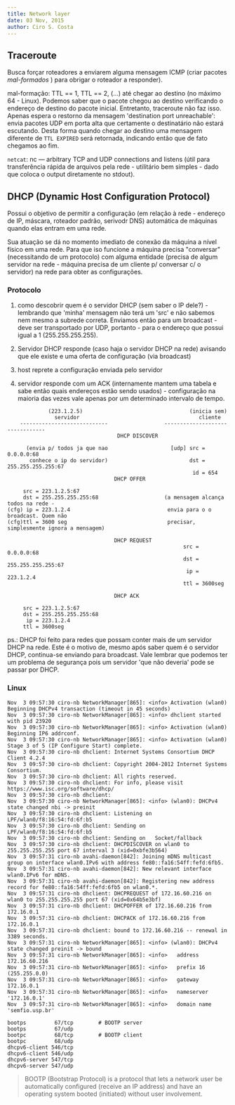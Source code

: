 ```yaml
---
title: Network layer
date: 03 Nov, 2015
author: Ciro S. Costa
---
```


## Traceroute

Busca forçar roteadores a enviarem alguma mensagem ICMP (criar pacotes *mal-formados* ) para obrigar o roteador a responder).

mal-formação: TTL == 1, TTL == 2, (...) até chegar ao destino (no máximo 64 - Linux).
Podemos saber que o pacote chegou ao destino verificando o endereço de destino do pacote inicial. Entretanto, traceroute não faz isso. Apenas espera o restorno da mensagem 'destination port unreachable': envia pacotes UDP em porta alta que certamente o destinatário não estará escutando. Desta forma quando chegar ao destino uma mensagem diferente de `TTL EXPIRED` será retornada, indicando então que de fato chegamos ao fim.

`netcat`: nc — arbitrary TCP and UDP connections and listens (útil para transferência rápida de arquivos pela rede - utilitário bem simples - dado que coloca o output diretamente no stdout).


## DHCP (Dynamic Host Configuration Protocol)

Possui o objetivo de permitir a configuração (em relação à rede - endereço de IP, máscara, roteador padrão, serivodr DNS) automática de máquinas quando elas entram em uma rede.

Sua atuação se dá no momento imediato de conexão da máquina a nível físico em uma rede. Para que iso funcione a máquina precisa "conversar" (necessitando de um protocolo) com alguma entidade (precisa de algum servidor na rede - máquina precisa de um cliente p/ conversar c/ o servidor) na rede para obter as configurações.

###  Protocolo

1. como descobrir quem é o servidor DHCP (sem saber o IP dele?) - lembrando que 'minha' mensagem não terá um 'src' e não sabemos nem mesmo a subrede correta. Enviamos então para um broadcast - deve ser transportado por UDP, portanto - para o endereço que possui igual a 1 (255.255.255.255).

2. Servidor DHCP responde (caso haja o servidor DHCP na rede) avisando que ele existe e uma oferta de configuração (via broadcast)

3. host reprete a configuração enviada pelo servidor

4. servidor responde com um ACK (internamente mantem uma tabela e sabe então quais endereços estão sendo usados) - configuração na maioria das vezes vale apenas por um determinado intervalo de tempo.

```
             (223.1.2.5)                                  (inicia sem)
               servidor                                      cliente
    ----------------------------                  --------------------------------
                                   DHCP DISCOVER

      (envia p/ todos ja que nao                    [udp] src = 0.0.0.0:68
       conhece o ip do servidor)                          dst = 255.255.255.255:67
                                                           id = 654
                                  DHCP OFFER

     src = 223.1.2.5:67
     dst = 255.255.255.255:68                     (a mensagem alcança todos na rede -
(cfg) ip = 223.1.2.4                               envia para o o broadcast. Quem não
(cfg)ttl = 3600 seg                                precisar, simplesmente ignora a mensagem)

                                  DHCP REQUEST
                                                        src = 0.0.0.0:68
                                                        dst = 255.255.255.255:67
                                                         ip = 223.1.2.4
                                                        ttl = 3600seg

                                  DHCP ACK

     src = 223.1.2.5:67
     dst = 255.255.255.255:68
      ip = 223.1.2.4
     ttl = 3600seg
```

ps.: DHCP foi feito para redes que possam  conter mais de um servidor DHCP na rede. Este é o motivo de, mesmo após saber quem é o servidor DHCP, continua-se enviando para broadcast. Vale lembrar que podemos ter um problema de segurança pois um servidor 'que não deveria' pode se passar por DHCP.

### Linux

```log
Nov  3 09:57:30 ciro-nb NetworkManager[865]: <info> Activation (wlan0) Beginning DHCPv4 transaction (timeout in 45 seconds)
Nov  3 09:57:30 ciro-nb NetworkManager[865]: <info> dhclient started with pid 23920
Nov  3 09:57:30 ciro-nb NetworkManager[865]: <info> Activation (wlan0) Beginning IP6 addrconf.
Nov  3 09:57:30 ciro-nb NetworkManager[865]: <info> Activation (wlan0) Stage 3 of 5 (IP Configure Start) complete.
Nov  3 09:57:30 ciro-nb dhclient: Internet Systems Consortium DHCP Client 4.2.4
Nov  3 09:57:30 ciro-nb dhclient: Copyright 2004-2012 Internet Systems Consortium.
Nov  3 09:57:30 ciro-nb dhclient: All rights reserved.
Nov  3 09:57:30 ciro-nb dhclient: For info, please visit https://www.isc.org/software/dhcp/
Nov  3 09:57:30 ciro-nb dhclient:
Nov  3 09:57:30 ciro-nb NetworkManager[865]: <info> (wlan0): DHCPv4 state changed nbi -> preinit
Nov  3 09:57:30 ciro-nb dhclient: Listening on LPF/wlan0/f8:16:54:fd:6f:b5
Nov  3 09:57:30 ciro-nb dhclient: Sending on   LPF/wlan0/f8:16:54:fd:6f:b5
Nov  3 09:57:30 ciro-nb dhclient: Sending on   Socket/fallback
Nov  3 09:57:30 ciro-nb dhclient: DHCPDISCOVER on wlan0 to 255.255.255.255 port 67 interval 3 (xid=0xbfe3b564)
Nov  3 09:57:31 ciro-nb avahi-daemon[842]: Joining mDNS multicast group on interface wlan0.IPv6 with address fe80::fa16:54ff:fefd:6fb5.
Nov  3 09:57:31 ciro-nb avahi-daemon[842]: New relevant interface wlan0.IPv6 for mDNS.
Nov  3 09:57:31 ciro-nb avahi-daemon[842]: Registering new address record for fe80::fa16:54ff:fefd:6fb5 on wlan0.*.
Nov  3 09:57:31 ciro-nb dhclient: DHCPREQUEST of 172.16.60.216 on wlan0 to 255.255.255.255 port 67 (xid=0x64b5e3bf)
Nov  3 09:57:31 ciro-nb dhclient: DHCPOFFER of 172.16.60.216 from 172.16.0.1
Nov  3 09:57:31 ciro-nb dhclient: DHCPACK of 172.16.60.216 from 172.16.0.1
Nov  3 09:57:31 ciro-nb dhclient: bound to 172.16.60.216 -- renewal in 3389 seconds.
Nov  3 09:57:31 ciro-nb NetworkManager[865]: <info> (wlan0): DHCPv4 state changed preinit -> bound
Nov  3 09:57:31 ciro-nb NetworkManager[865]: <info>   address 172.16.60.216
Nov  3 09:57:31 ciro-nb NetworkManager[865]: <info>   prefix 16 (255.255.0.0)
Nov  3 09:57:31 ciro-nb NetworkManager[865]: <info>   gateway 172.16.0.1
Nov  3 09:57:31 ciro-nb NetworkManager[865]: <info>   nameserver '172.16.0.1'
Nov  3 09:57:31 ciro-nb NetworkManager[865]: <info>   domain name 'semfio.usp.br'
```

```
bootps         67/tcp        # BOOTP server
bootps         67/udp
bootpc         68/tcp        # BOOTP client
bootpc         68/udp
dhcpv6-client 546/tcp
dhcpv6-client 546/udp
dhcpv6-server 547/tcp
dhcpv6-server 547/udp
```

> BOOTP (Bootstrap Protocol) is a protocol that lets a network user be automatically configured (receive an IP address) and have an operating system booted (initiated) without user involvement.

